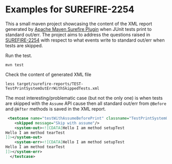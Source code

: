 # Examples for SUREFIRE-2254

This a small maven project showcasing the content of the XML report generated by [Apache Maven Surefire Plugin](https://maven.apache.org/surefire/maven-surefire-plugin/)
when JUnit tests print to standard out/err. The project aims to address the questions raised in [SUREFIRE-2254](https://issues.apache.org/jira/browse/SUREFIRE-2254)
with respect to what events write to standard out/err when tests are skipped.

Run the test.
```
mvn test
```
Check the content of generated XML file
```
less target/surefire-reports/TEST-TestPrintSystemOutErrWithSkippedTests.xml
```

The most interesting/problematic case (but not the only one) is when tests are skipped with the `Assume` API cause
then all standard out/err from `@Before` and `@After` methods is saved in the XML report.

```xml
 <testcase name="testWithAssumeBeforePrint" classname="TestPrintSystemOutErrWithSkippedTests" time="0.0">
    <skipped message="Skip with assume"/>
    <system-out><![CDATA[Hello I am method setupTest
Hello I am method tearTest
]]></system-out>
    <system-err><![CDATA[Hello I am method setupTest
Hello I am method tearTest
]]></system-err>
  </testcase>
```